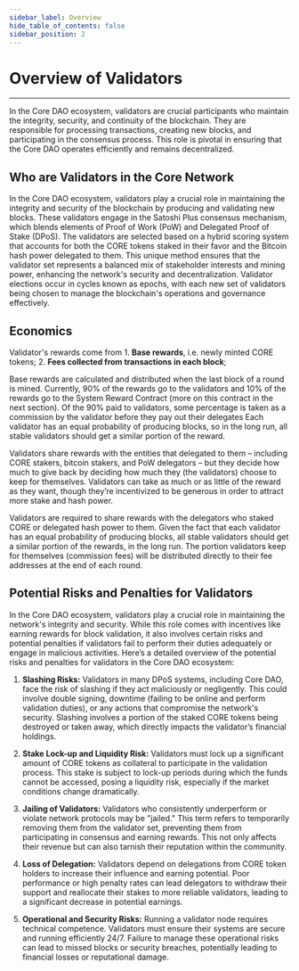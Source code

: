 ```yaml
---
sidebar_label: Overview
hide_table_of_contents: false
sidebar_position: 2
---
```


# Overview of Validators
---

In the Core DAO ecosystem, validators are crucial participants who maintain the integrity, security, and continuity of the blockchain. They are responsible for processing transactions, creating new blocks, and participating in the consensus process. This role is pivotal in ensuring that the Core DAO operates efficiently and remains decentralized.

## Who are Validators in the Core Network

In the Core DAO ecosystem, validators play a crucial role in maintaining the integrity and security of the blockchain by producing and validating new blocks. These validators engage in the Satoshi Plus consensus mechanism, which blends elements of Proof of Work (PoW) and Delegated Proof of Stake (DPoS). The validators are selected based on a hybrid scoring system that accounts for both the CORE tokens staked in their favor and the Bitcoin hash power delegated to them. This unique method ensures that the validator set represents a balanced mix of stakeholder interests and mining power, enhancing the network's security and decentralization. Validator elections occur in cycles known as epochs, with each new set of validators being chosen to manage the blockchain's operations and governance effectively.

## Economics
Validator's rewards come from 
    1. **Base rewards**, i.e. newly minted CORE tokens;
    2. **Fees collected from transactions in each block**;

Base rewards are calculated and distributed when the last block of a round is mined. Currently, 90% of the rewards go to the validators and 10% of the rewards go to the System Reward Contract (more on this contract in the next section). Of the 90% paid to validators, some percentage is taken as a commission by the validator before they pay out their delegates Each validator has an equal probability of producing blocks, so in the long run, all stable validators should get a similar portion of the reward.

Validators share rewards with the entities that delegated to them – including CORE stakers, bitcoin stakers, and PoW delegators – but they decide how much to give back by deciding how much they (the validators) choose to keep for themselves. Validators can take as much or as little of the reward as they want, though they’re incentivized to be generous in order to attract more stake and hash power.

Validators are required to share rewards with the delegators who staked CORE or delegated hash power to them. Given the fact that each validator has an equal probability of producing blocks, all stable validators should get a similar portion of the rewards, in the long run. The portion validators keep for themselves (commission fees) will be distributed directly to their fee addresses at the end of each round. 

## Potential Risks and Penalties for Validators
In the Core DAO ecosystem, validators play a crucial role in maintaining the network's integrity and security. While this role comes with incentives like earning rewards for block validation, it also involves certain risks and potential penalties if validators fail to perform their duties adequately or engage in malicious activities. Here’s a detailed overview of the potential risks and penalties for validators in the Core DAO ecosystem:

1. **Slashing Risks:** Validators in many DPoS systems, including Core DAO, face the risk of slashing if they act maliciously or negligently. This could involve double signing, downtime (failing to be online and perform validation duties), or any actions that compromise the network's security. Slashing involves a portion of the staked CORE tokens being destroyed or taken away, which directly impacts the validator’s financial holdings.

2. **Stake Lock-up and Liquidity Risk:** Validators must lock up a significant amount of CORE tokens as collateral to participate in the validation process. This stake is subject to lock-up periods during which the funds cannot be accessed, posing a liquidity risk, especially if the market conditions change dramatically.

3. **Jailing of Validators:** Validators who consistently underperform or violate network protocols may be "jailed." This term refers to temporarily removing them from the validator set, preventing them from participating in consensus and earning rewards. This not only affects their revenue but can also tarnish their reputation within the community.

4. **Loss of Delegation:** Validators depend on delegations from CORE token holders to increase their influence and earning potential. Poor performance or high penalty rates can lead delegators to withdraw their support and reallocate their stakes to more reliable validators, leading to a significant decrease in potential earnings.

5. **Operational and Security Risks:** Running a validator node requires technical competence. Validators must ensure their systems are secure and running efficiently 24/7. Failure to manage these operational risks can lead to missed blocks or security breaches, potentially leading to financial losses or reputational damage.
